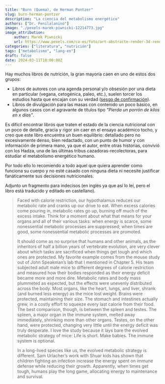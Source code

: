 ```yaml
---
title: "Burn (Quema), de Herman Pontzer"
slug: burn-herman-pontzer
description: "La ciencia del metabolismo energético"
authors: ["Dr. Fenilalanino"]
image: "./pexels-marek-piwnicki-12214773.jpg"
image_attribution:
    author: Marek Piwnicki
    url: https://www.pexels.com/ca-es/foto/art-abstracte-render-3d-render-12214773/
categories: ["literatura", "nutrición"]
tags: ["metabolismo", "lang-en"]
draft: false
date: 2024-03-11T18:00:00Z
---
```


Hay muchos libros de nutrición, la gran mayoría caen en uno de estos dos grupos:

- Libros de autores con una agenda personal y/o obsesión por una dieta en particular (vegana, cetogénica, paleo, etc.), suelen torcer los estudios hasta que encajan con su verdad ([sesgo de confirmación](../sesgos-y-falacias/#sesgo-de-confirmaci%C3%B3n)).
- Libros de divulgación para las masas con contenido un poco básico, en algunos casos con el agravante de títulos tipo *"Pierda un porrón de kilos en x días"*.

Es difícil encontrar libros que traten el estado de la ciencia nutricional con un poco de detalle, gracia y rigor sin caer en el ensayo académico tocho, y creo que este libro encuentra un buen equilibrio: detallado pero no excesivamente denso, bien redactado, con un punto de humor y con información de primera mano, ya que el autor, entre otras historias, convivió con los Hadza, una de las últimas tribus cazadoras-recolectoras, para estudiar el metabolismo energético humano.

Por todo ello lo recomiendo a todo aquel que quiera aprender como funciona su cuerpo y no esté casado con ninguna dieta ni necesite justificar fanáticamente sus decisiones nutricionales.

Adjunto un fragmento para indecisos (en inglés ya que así lo leí, pero el libro está traducido y editado en castellano).

> Faced with calorie restriction, our hypothalamus reduces our metabolic rate and cranks up our drive to eat. When excess calories come pouring in, metabolic rates go up, burning off much of the excess intake. Think for a moment about what that means for your organs and all of their various tasks: when energy is scarce, some nonessential metabolic processes are suppressed; when times are good, some nonessential metabolic processes are promoted.<p/>
It should come as no surprise that humans and other animals, as the inheritors of half a billion years of vertebrate evolution, are very clever about which tasks are sacrificed when things get tough and which ones are protected. My favorite example comes from the mouse study out of John Speakman’s lab that I mentioned in Chapter 5. His team subjected adult male mice to different degrees of calorie restriction and measured how their bodies responded as their energy deficit became more and more dire. Metabolic rates and body mass plummeted as expected, but the effects were unevenly distributed across the body. Most organs, like the heart, lungs, and liver, shrank (and burned less energy) as the mice lost weight. Brains were protected, maintaining their size. The stomach and intestines actually grew, in a costly effort to squeeze every last calorie from their food. The best comparison, though, is between the spleen and testes. The spleen, a major organ in the immune system, melted away immediately, shrinking more than other organs. Testes, on the other hand, were protected, changing very little until the energy deficit was truly desperate. I love the study because it lays bare the evolved metabolic strategy of mice: Life is short. Make babies. The immune system is optional.<p/>
In a long-lived species like us, the evolved metabolic strategy is different. Sam Urlacher’s work with Shuar kids has shown that children fighting an infection increase the energy spent on immune defense while reducing their growth. Apparently, when times get tough, humans play the long game, allocating energy to maintenance and survival.
